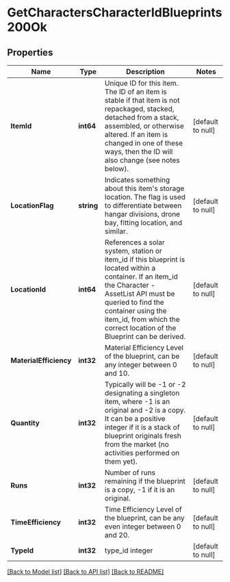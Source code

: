 # GetCharactersCharacterIdBlueprints200Ok

## Properties
Name | Type | Description | Notes
------------ | ------------- | ------------- | -------------
**ItemId** | **int64** | Unique ID for this item. The ID of an item is stable if that item is not repackaged, stacked, detached from a stack, assembled, or otherwise altered. If an item is changed in one of these ways, then the ID will also change (see notes below). | [default to null]
**LocationFlag** | **string** | Indicates something about this item&#39;s storage location. The flag is used to differentiate between hangar divisions, drone bay, fitting location, and similar. | [default to null]
**LocationId** | **int64** | References a solar system, station or item_id if this blueprint is located within a container. If an item_id the Character - AssetList API must be queried to find the container using the item_id, from which the correct location of the Blueprint can be derived. | [default to null]
**MaterialEfficiency** | **int32** | Material Efficiency Level of the blueprint, can be any integer between 0 and 10. | [default to null]
**Quantity** | **int32** | Typically will be -1 or -2 designating a singleton item, where -1 is an original and -2 is a copy. It can be a positive integer if it is a stack of blueprint originals fresh from the market (no activities performed on them yet). | [default to null]
**Runs** | **int32** | Number of runs remaining if the blueprint is a copy, -1 if it is an original. | [default to null]
**TimeEfficiency** | **int32** | Time Efficiency Level of the blueprint, can be any even integer between 0 and 20. | [default to null]
**TypeId** | **int32** | type_id integer | [default to null]

[[Back to Model list]](../README.md#documentation-for-models) [[Back to API list]](../README.md#documentation-for-api-endpoints) [[Back to README]](../README.md)


